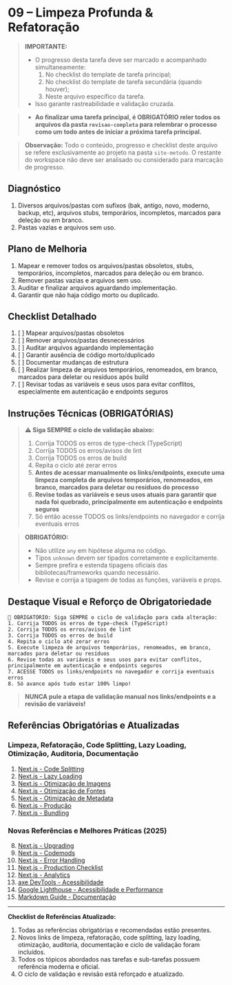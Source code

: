 # 09 – Limpeza Profunda & Refatoração

> **IMPORTANTE:**
> - O progresso desta tarefa deve ser marcado e acompanhado simultaneamente:
>   1. No checklist do template de tarefa principal;
>   2. No checklist do template de tarefa secundária (quando houver);
>   3. Neste arquivo específico da tarefa.
> - Isso garante rastreabilidade e validação cruzada.

> - **Ao finalizar uma tarefa principal, é OBRIGATÓRIO reler todos os arquivos da pasta `revisao-completa` para relembrar o processo como um todo antes de iniciar a próxima tarefa principal.**

> **Observação:** Todo o conteúdo, progresso e checklist deste arquivo se refere exclusivamente ao projeto na pasta `site-metodo`. O restante do workspace não deve ser analisado ou considerado para marcação de progresso.

## Diagnóstico
1. Diversos arquivos/pastas com sufixos (bak, antigo, novo, moderno, backup, etc), arquivos stubs, temporários, incompletos, marcados para deleção ou em branco.
2. Pastas vazias e arquivos sem uso.

## Plano de Melhoria
1. Mapear e remover todos os arquivos/pastas obsoletos, stubs, temporários, incompletos, marcados para deleção ou em branco.
2. Remover pastas vazias e arquivos sem uso.
3. Auditar e finalizar arquivos aguardando implementação.
4. Garantir que não haja código morto ou duplicado.

## Checklist Detalhado
1. [ ] Mapear arquivos/pastas obsoletos
2. [ ] Remover arquivos/pastas desnecessários
3. [ ] Auditar arquivos aguardando implementação
4. [ ] Garantir ausência de código morto/duplicado
5. [ ] Documentar mudanças de estrutura
6. [ ] Realizar limpeza de arquivos temporários, renomeados, em branco, marcados para deletar ou resíduos após build
7. [ ] Revisar todas as variáveis e seus usos para evitar conflitos, especialmente em autenticação e endpoints seguros

## Instruções Técnicas (OBRIGATÓRIAS)

> **⚠️ Siga SEMPRE o ciclo de validação abaixo:**
> 1. Corrija TODOS os erros de type-check (TypeScript)
> 2. Corrija TODOS os erros/avisos de lint
> 3. Corrija TODOS os erros de build
> 4. Repita o ciclo até zerar erros
> 5. **Antes de acessar manualmente os links/endpoints, execute uma limpeza completa de arquivos temporários, renomeados, em branco, marcados para deletar ou resíduos do processo**
> 6. **Revise todas as variáveis e seus usos atuais para garantir que nada foi quebrado, principalmente em autenticação e endpoints seguros**
> 7. Só então acesse TODOS os links/endpoints no navegador e corrija eventuais erros


> **OBRIGATÓRIO:**
> - Não utilize `any` em hipótese alguma no código.
> - Tipos `unknown` devem ser tipados corretamente e explicitamente.
> - Sempre prefira e estenda tipagens oficiais das bibliotecas/frameworks quando necessário.
> - Revise e corrija a tipagem de todas as funções, variáveis e props.

## Destaque Visual e Reforço de Obrigatoriedade

```
🚨 OBRIGATÓRIO: Siga SEMPRE o ciclo de validação para cada alteração:
1. Corrija TODOS os erros de type-check (TypeScript)
2. Corrija TODOS os erros/avisos de lint
3. Corrija TODOS os erros de build
4. Repita o ciclo até zerar erros
5. Execute limpeza de arquivos temporários, renomeados, em branco, marcados para deletar ou resíduos
6. Revise todas as variáveis e seus usos para evitar conflitos, principalmente em autenticação e endpoints seguros
7. ACESSE TODOS os links/endpoints no navegador e corrija eventuais erros
8. Só avance após tudo estar 100% limpo!
```

> **NUNCA pule a etapa de validação manual nos links/endpoints e a revisão de variáveis!**

## Referências Obrigatórias e Atualizadas

### Limpeza, Refatoração, Code Splitting, Lazy Loading, Otimização, Auditoria, Documentação
1. [Next.js - Code Splitting](https://nextjs.org/docs/app/building-your-application/optimizing/code-splitting)
2. [Next.js - Lazy Loading](https://nextjs.org/docs/app/building-your-application/optimizing/lazy-loading)
3. [Next.js - Otimização de Imagens](https://nextjs.org/docs/app/building-your-application/optimizing/images)
4. [Next.js - Otimização de Fontes](https://nextjs.org/docs/app/building-your-application/optimizing/fonts)
5. [Next.js - Otimização de Metadata](https://nextjs.org/docs/app/building-your-application/optimizing/metadata)
6. [Next.js - Produção](https://nextjs.org/docs/app/building-your-application/optimizing/production)
7. [Next.js - Bundling](https://nextjs.org/docs/app/building-your-application/optimizing/bundling)

### Novas Referências e Melhores Práticas (2025)
8. [Next.js - Upgrading](https://nextjs.org/docs/app/guides/upgrading)
9. [Next.js - Codemods](https://nextjs.org/docs/app/guides/upgrading/codemods)
10. [Next.js - Error Handling](https://nextjs.org/docs/app/getting-started/error-handling)
11. [Next.js - Production Checklist](https://nextjs.org/docs/app/guides/production-checklist)
12. [Next.js - Analytics](https://nextjs.org/docs/app/guides/analytics)
13. [axe DevTools - Acessibilidade](https://www.deque.com/axe/devtools/)
14. [Google Lighthouse - Acessibilidade e Performance](https://developer.chrome.com/docs/lighthouse/overview/)
15. [Markdown Guide - Documentação](https://www.markdownguide.org/)

---

**Checklist de Referências Atualizado:**
1. Todas as referências obrigatórias e recomendadas estão presentes.
2. Novos links de limpeza, refatoração, code splitting, lazy loading, otimização, auditoria, documentação e ciclo de validação foram incluídos.
3. Todos os tópicos abordados nas tarefas e sub-tarefas possuem referência moderna e oficial.
4. O ciclo de validação e revisão está reforçado e atualizado.
